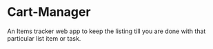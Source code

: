 # Cart-Manager
An Items tracker web app to keep the listing till you are done with that particular list item or task.
